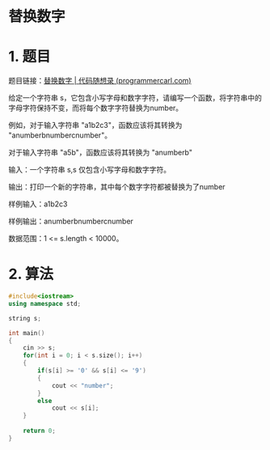 # 替换数字

# 1. 题目

题目链接：[替换数字 | 代码随想录 (programmercarl.com)](https://www.programmercarl.com/kamacoder/0054.替换数字.html "替换数字 | 代码随想录 (programmercarl.com)")

给定一个字符串 s，它包含小写字母和数字字符，请编写一个函数，将字符串中的字母字符保持不变，而将每个数字字符替换为number。

例如，对于输入字符串 "a1b2c3"，函数应该将其转换为 "anumberbnumbercnumber"。

对于输入字符串 "a5b"，函数应该将其转换为 "anumberb"

输入：一个字符串 s,s 仅包含小写字母和数字字符。

输出：打印一个新的字符串，其中每个数字字符都被替换为了number

样例输入：a1b2c3

样例输出：anumberbnumbercnumber

数据范围：1 <= s.length < 10000。

# 2. 算法

```c++
#include<iostream>
using namespace std;

string s;

int main()
{
    cin >> s;
    for(int i = 0; i < s.size(); i++)
    {
        if(s[i] >= '0' && s[i] <= '9')
        {
            cout << "number";
        }
        else
            cout << s[i];
    }
    
    return 0;
}
```
